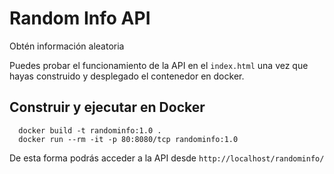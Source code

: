 # Random Info API

Obtén información aleatoria

Puedes probar el funcionamiento de la API en el `index.html` una vez que hayas construido y desplegado el contenedor en docker. 

## Construir y ejecutar en Docker

```Docker
  docker build -t randominfo:1.0 .
  docker run --rm -it -p 80:8080/tcp randominfo:1.0
```

De esta forma podrás acceder a la API desde `http://localhost/randominfo/`
